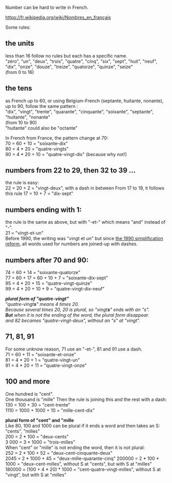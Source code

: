 
Number can be hard to write in French.

https://fr.wikipedia.org/wiki/Nombres_en_français

Some rules:

## the units
less than 16 follow no rules but each has a specific name.  
"zéro", "un", "deux", "trois", "quatre", "cinq", "six", "sept", "huit", "neuf", "dix", "onze", "douze", "treize", "quatorze", "quinze", "seize"  
(from 0 to 16)

## the tens
as French up to 60, or using Belgium-French (septante, huitante, nonante), up to 90, follow the same pattern :   
"dix", "vingt", "trente", "quarante", "cinquante", "soixante", "septante", "huitante", "nonante"  
(from 10 to 90)  
"huitante" could also be "octante"  
  
In French from France, the pattern change at 70:  
70 = 60 + 10 =  "soixante-dix"  
80 = 4 * 20 = "quatre-vingts"  
90 = 4 * 20 + 10 = "quatre-vingt-dix" (because why not!)  

## numbers from 22 to 29, then 32 to 39 ...
the rule is easy:  
22 = 20 + 2 = "vingt-deux", with a dash in between
From 17 to 19, it follows this rule
17 = 10 + 7 = "dix-sept"

## numbers ending with 1:
the rule is the same as above, but with "-et-" which means "and" instead of "-".    
21 = "vingt-et-un"  
Before 1990, the writing was "vingt et un" but since [the 1990 simplification reform](https://fr.wiktionary.org/wiki/Annexe:Rectifications_orthographiques_du_fran%C3%A7ais_en_1990#Num%C3%A9raux_compos%C3%A9s), all words used for numbers are joined-up with dashes.  

## numbers after 70 and 90:
74 = 60 + 14 = "soixante-quatorze"  
77 = 60 + 17 = 60 + 10 + 7 = "soixante-dix-sept"  
95 = 4 * 20 + 15 = "quatre-vingt-quinze"  
99 = 4 * 20 + 10 + 9 = "quatre-vingt-dix-neuf"

_**plural form of "quatre-vingt"**  
"quatre-vingt**s**" means 4 times 20.  
Because several times 20, 20 is plural, so "vingt**s**" ends with an "s".  
**But** when it is not the ending of the word, the plural form disappear.  
and 82 becames "quatre-vingt-deux", without an "s" at "vingt"._

## 71, 81, 91
For some unknow reason, 71 use an "-et-", 81 and 91 use a dash.  
71 = 60 + 11 = "soixante-et-onze"  
81 = 4 * 20 + 1 = "quatre-vingt-un"  
91 = 4 * 20 + 11 = "quatre-vingt-onze"

## 100 and more
One hundred is "cent".  
One thousand is "mille"
Then the rule is joining this and the rest with a dash:  
130 = 100 + 30 = "cent-trente"  
1110 = 1000 + 1000 + 10 = "mille-cent-dix"

**plural form of "cent" and "mille**  
Like 80, 100 and 1000 can be plural if it ends a word and then takes an S: "cents", "milles"  
200 = 2 * 100 = "deux-cents"  
3 000 = 3 * 1000 = "trois-milles"  
When "cent" or "mille" is not ending the word, then it is not plural:  
252 = 2 * 100 + 52 = "deux-cent-cinquante-deux"  
2045 = 2 * 1000 + 45 = "deux-mille-quarante-cinq"
200000 = 2 * 100 * 1000 = "deux-cent-milles", without S at "cents", but with S at "milles"    
180000 = (100 + 4 * 20) * 1000 = "cent-quatre-vingt-milles", without S at "vingt", but with S at "milles"  